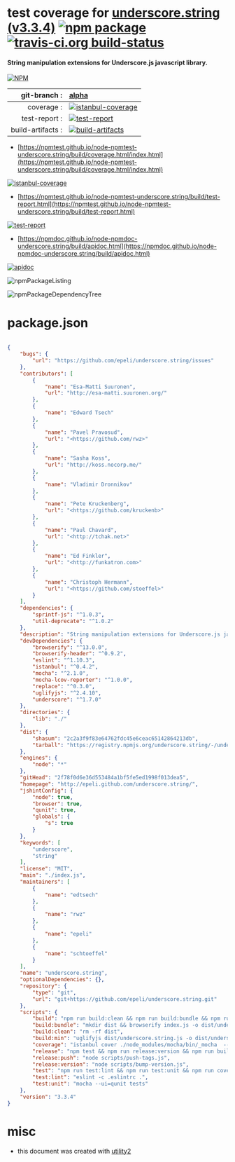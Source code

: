 # test coverage for  [underscore.string (v3.3.4)](http://epeli.github.com/underscore.string/)  [![npm package](https://img.shields.io/npm/v/npmtest-underscore.string.svg?style=flat-square)](https://www.npmjs.org/package/npmtest-underscore.string) [![travis-ci.org build-status](https://api.travis-ci.org/npmtest/node-npmtest-underscore.string.svg)](https://travis-ci.org/npmtest/node-npmtest-underscore.string)
#### String manipulation extensions for Underscore.js javascript library.

[![NPM](https://nodei.co/npm/underscore.string.png?downloads=true&downloadRank=true&stars=true)](https://www.npmjs.com/package/underscore.string)

| git-branch : | [alpha](https://github.com/npmtest/node-npmtest-underscore.string/tree/alpha)|
|--:|:--|
| coverage : | [![istanbul-coverage](https://npmtest.github.io/node-npmtest-underscore.string/build/coverage.badge.svg)](https://npmtest.github.io/node-npmtest-underscore.string/build/coverage.html/index.html)|
| test-report : | [![test-report](https://npmtest.github.io/node-npmtest-underscore.string/build/test-report.badge.svg)](https://npmtest.github.io/node-npmtest-underscore.string/build/test-report.html)|
| build-artifacts : | [![build-artifacts](https://npmtest.github.io/node-npmtest-underscore.string/glyphicons_144_folder_open.png)](https://github.com/npmtest/node-npmtest-underscore.string/tree/gh-pages/build)|

- [https://npmtest.github.io/node-npmtest-underscore.string/build/coverage.html/index.html](https://npmtest.github.io/node-npmtest-underscore.string/build/coverage.html/index.html)

[![istanbul-coverage](https://npmtest.github.io/node-npmtest-underscore.string/build/screenCapture.buildCi.browser.%252Ftmp%252Fbuild%252Fcoverage.lib.html.png)](https://npmtest.github.io/node-npmtest-underscore.string/build/coverage.html/index.html)

- [https://npmtest.github.io/node-npmtest-underscore.string/build/test-report.html](https://npmtest.github.io/node-npmtest-underscore.string/build/test-report.html)

[![test-report](https://npmtest.github.io/node-npmtest-underscore.string/build/screenCapture.buildCi.browser.%252Ftmp%252Fbuild%252Ftest-report.html.png)](https://npmtest.github.io/node-npmtest-underscore.string/build/test-report.html)

- [https://npmdoc.github.io/node-npmdoc-underscore.string/build/apidoc.html](https://npmdoc.github.io/node-npmdoc-underscore.string/build/apidoc.html)

[![apidoc](https://npmdoc.github.io/node-npmdoc-underscore.string/build/screenCapture.buildCi.browser.%252Ftmp%252Fbuild%252Fapidoc.html.png)](https://npmdoc.github.io/node-npmdoc-underscore.string/build/apidoc.html)

![npmPackageListing](https://npmtest.github.io/node-npmtest-underscore.string/build/screenCapture.npmPackageListing.svg)

![npmPackageDependencyTree](https://npmtest.github.io/node-npmtest-underscore.string/build/screenCapture.npmPackageDependencyTree.svg)



# package.json

```json

{
    "bugs": {
        "url": "https://github.com/epeli/underscore.string/issues"
    },
    "contributors": [
        {
            "name": "Esa-Matti Suuronen",
            "url": "http://esa-matti.suuronen.org/"
        },
        {
            "name": "Edward Tsech"
        },
        {
            "name": "Pavel Pravosud",
            "url": "<https://github.com/rwz>"
        },
        {
            "name": "Sasha Koss",
            "url": "http://koss.nocorp.me/"
        },
        {
            "name": "Vladimir Dronnikov"
        },
        {
            "name": "Pete Kruckenberg",
            "url": "<https://github.com/kruckenb>"
        },
        {
            "name": "Paul Chavard",
            "url": "<http://tchak.net>"
        },
        {
            "name": "Ed Finkler",
            "url": "<http://funkatron.com>"
        },
        {
            "name": "Christoph Hermann",
            "url": "<https://github.com/stoeffel>"
        }
    ],
    "dependencies": {
        "sprintf-js": "^1.0.3",
        "util-deprecate": "^1.0.2"
    },
    "description": "String manipulation extensions for Underscore.js javascript library.",
    "devDependencies": {
        "browserify": "^13.0.0",
        "browserify-header": "^0.9.2",
        "eslint": "^1.10.3",
        "istanbul": "^0.4.2",
        "mocha": "^2.1.0",
        "mocha-lcov-reporter": "^1.0.0",
        "replace": "^0.3.0",
        "uglifyjs": "^2.4.10",
        "underscore": "^1.7.0"
    },
    "directories": {
        "lib": "./"
    },
    "dist": {
        "shasum": "2c2a3f9f83e64762fdc45e6ceac65142864213db",
        "tarball": "https://registry.npmjs.org/underscore.string/-/underscore.string-3.3.4.tgz"
    },
    "engines": {
        "node": "*"
    },
    "gitHead": "2f78f0d6e36d553484a1bf5fe5ed1998f013dea5",
    "homepage": "http://epeli.github.com/underscore.string/",
    "jshintConfig": {
        "node": true,
        "browser": true,
        "qunit": true,
        "globals": {
            "s": true
        }
    },
    "keywords": [
        "underscore",
        "string"
    ],
    "license": "MIT",
    "main": "./index.js",
    "maintainers": [
        {
            "name": "edtsech"
        },
        {
            "name": "rwz"
        },
        {
            "name": "epeli"
        },
        {
            "name": "schtoeffel"
        }
    ],
    "name": "underscore.string",
    "optionalDependencies": {},
    "repository": {
        "type": "git",
        "url": "git+https://github.com/epeli/underscore.string.git"
    },
    "scripts": {
        "build": "npm run build:clean && npm run build:bundle && npm run build:min",
        "build:bundle": "mkdir dist && browserify index.js -o dist/underscore.string.js -p browserify-header -s s",
        "build:clean": "rm -rf dist",
        "build:min": "uglifyjs dist/underscore.string.js -o dist/underscore.string.min.js --comments",
        "coverage": "istanbul cover ./node_modules/mocha/bin/_mocha  -- --report=lcov --ui=qunit tests",
        "release": "npm test && npm run release:version && npm run build && npm run release:push",
        "release:push": "node scripts/push-tags.js",
        "release:version": "node scripts/bump-version.js",
        "test": "npm run test:lint && npm run test:unit && npm run coverage",
        "test:lint": "eslint -c .eslintrc .",
        "test:unit": "mocha --ui=qunit tests"
    },
    "version": "3.3.4"
}
```



# misc
- this document was created with [utility2](https://github.com/kaizhu256/node-utility2)
